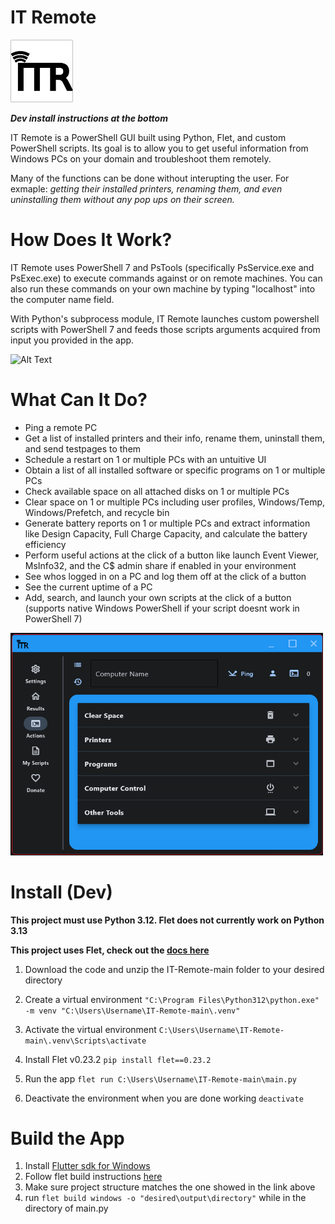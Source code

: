# IT Remote

<img src="assets/icon.png" alt="IT Remote Logo" width="100">

***Dev install instructions at the bottom***

IT Remote is a PowerShell GUI built using Python, Flet, and custom PowerShell scripts. Its goal is to allow you to get useful information from Windows PCs on your domain and troubleshoot them remotely.

Many of the functions can be done without interupting the user.
For exmaple: *getting their installed printers, renaming them, and even uninstalling them without any pop ups on their screen.*

# How Does It Work?

IT Remote uses PowerShell 7 and PsTools (specifically PsService.exe and PsExec.exe) to execute commands against or on remote machines. You can also run these commands on your own machine by typing "localhost" into the computer name field.

With Python's subprocess module, IT Remote launches custom powershell scripts with PowerShell 7 and feeds those scripts arguments acquired from input you provided in the app.

![Alt Text](assets/images/scrolling_colors.gif)

# What Can It Do?

* Ping a remote PC
* Get a list of installed printers and their info, rename them, uninstall them, and send testpages to them
* Schedule a restart on 1 or multiple PCs with an untuitive UI
* Obtain a list of all installed software or specific programs on 1 or multiple PCs
* Check available space on all attached disks on 1 or multiple PCs
* Clear space on 1 or multiple PCs including user profiles, Windows/Temp, Windows/Prefetch, and recycle bin
* Generate battery reports on 1 or multiple PCs and extract information like Design Capacity, Full Charge Capacity, and calculate the battery efficiency
* Perform useful actions at the click of a button like launch Event Viewer, MsInfo32, and the C$ admin share if enabled in your environment
* See whos logged in on a PC and log them off at the click of a button
* See the current uptime of a PC
* Add, search, and launch your own scripts at the click of a button (supports native Windows PowerShell if your script doesnt work in PowerShell 7)
  
<img src="assets/images/Screenshot2.png" alt="Another screenshot of the IT Remote application" width="500">

# Install (Dev)

**This project must use Python 3.12. Flet does not currently work on Python 3.13**

**This project uses Flet, check out the [docs here](https://flet.dev/docs/)**

1. Download the code and unzip the IT-Remote-main folder to your desired directory

2. Create a virtual environment `"C:\Program Files\Python312\python.exe" -m venv "C:\Users\Username\IT-Remote-main\.venv"`

3. Activate the virtual environment `C:\Users\Username\IT-Remote-main\.venv\Scripts\activate`

4. Install Flet v0.23.2 `pip install flet==0.23.2`

5. Run the app `flet run C:\Users\Username\IT-Remote-main\main.py`

6. Deactivate the environment when you are done working `deactivate`

# Build the App

1. Install [Flutter sdk for Windows](https://docs.flutter.dev/get-started/install/windows/desktop)
2. Follow flet build instructions [here](https://flet.dev/docs/publish)
3. Make sure project structure matches the one showed in the link above
4. run `flet build windows -o "desired\output\directory"` while in the directory of main.py
